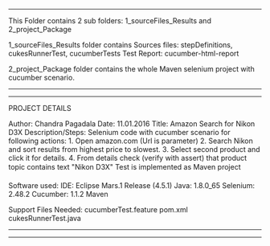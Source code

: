 **********************************************************************************************************
This Folder contains 2 sub folders: 1_sourceFiles_Results and 2_project_Package

1_sourceFiles_Results folder contains 
	Sources files: stepDefinitions, cukesRunnerTest, cucumberTests 
	Test Report: cucumber-html-report

2_project_Package folder contains the whole Maven selenium project with cucumber scenario.

**********************************************************************************************************
**********************************************************************************************************
 PROJECT DETAILS

 Author: Chandra Pagadala
 Date: 11.01.2016 
 Title: Amazon Search for Nikon D3X
 Description/Steps:
		Selenium code with cucumber scenario for following actions:
		1. Open amazon.com (Url is parameter)
		2. Search Nikon and sort results from highest price to slowest.
		3. Select second product and click it for details.
		4. From details check (verify with assert) that product topic contains text "Nikon D3X"
		Test is implemented as Maven project

 Software used:
 		IDE: Eclipse Mars.1 Release (4.5.1)
 		Java: 1.8.0_65
 		Selenium: 2.48.2
 		Cucumber: 1.1.2
		Maven

 Support Files Needed:
		cucumberTest.feature
		pom.xml
		cukesRunnerTest.java


**********************************************************************************************************
**********************************************************************************************************


